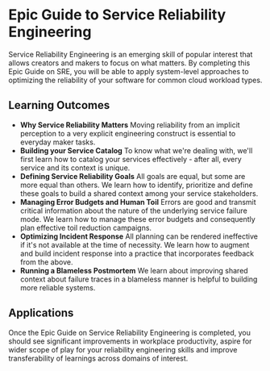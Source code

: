 # Epic Guide to Service Reliability Engineering 

Service Reliability Engineering is an emerging skill of popular interest that allows creators and makers to focus on what matters. By completing this Epic Guide on SRE, you will be able to apply system-level approaches to optimizing the reliability of your software for common cloud workload types.

## Learning Outcomes

- **Why Service Reliability Matters** Moving reliability from an implicit perception to a very explicit engineering construct is essential to everyday maker tasks.
- **Building your Service Catalog** To know what we're dealing with, we'll first learn how to catalog your services effectively - after all, every service and its context is unique.
- **Defining Service Reliability Goals** All goals are equal, but some are more equal than others. We learn how to identify, prioritize and define these goals to build a shared context among your service stakeholders.
- **Managing Error Budgets and Human Toil** Errors are good and transmit critical information about the nature of the underlying service failure mode. We learn how to manage these error budgets and consequently plan effective toil reduction campaigns.
- **Optimizing Incident Response** All planning can be rendered ineffective if it's not available at the time of necessity. We learn how to augment and build incident response into a practice that incorporates feedback from the above.
- **Running a Blameless Postmortem** We learn about improving shared context about failure traces in a blameless manner is helpful to building more reliable systems.

## Applications

Once the Epic Guide on Service Reliability Engineering is completed, you should see significant improvements in workplace productivity, aspire for wider scope of play for your reliability engineering skills and improve transferability of learnings across domains of interest.
